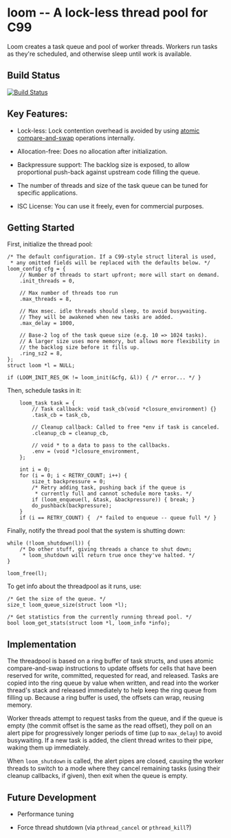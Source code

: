 # loom -- A lock-less thread pool for C99

Loom creates a task queue and pool of worker threads. Workers run tasks
as they're scheduled, and otherwise sleep until work is available.

## Build Status

  [![Build Status](https://travis-ci.org/silentbicycle/loom.png)](http://travis-ci.org/silentbicycle/loom)


## Key Features:

- Lock-less: Lock contention overhead is avoided by using [atomic
  compare-and-swap][1] operations internally.

- Allocation-free: Does no allocation after initialization.

- Backpressure support: The backlog size is exposed, to allow
  proportional push-back against upstream code filling the queue.

- The number of threads and size of the task queue can be tuned for
  specific applications.

- ISC License: You can use it freely, even for commercial purposes.


[1]: http://en.wikipedia.org/wiki/Compare-and-swap


## Getting Started

First, initialize the thread pool:

    /* The default configuration. If a C99-style struct literal is used,
     * any omitted fields will be replaced with the defaults below. */
    loom_config cfg = {
        // Number of threads to start upfront; more will start on demand.
        .init_threads = 0,

        // Max number of threads too run
        .max_threads = 8,

        // Max msec. idle threads should sleep, to avoid busywaiting.
        // They will be awakened when new tasks are added.
        .max_delay = 1000,
        
        // Base-2 log of the task queue size (e.g. 10 => 1024 tasks).
        // A larger size uses more memory, but allows more flexibility in
        // the backlog size before it fills up.
        .ring_sz2 = 8,
    };
    struct loom *l = NULL;

    if (LOOM_INIT_RES_OK != loom_init(&cfg, &l)) { /* error... */ }


Then, schedule tasks in it:

        loom_task task = {
            // Task callback: void task_cb(void *closure_environment) {}
            .task_cb = task_cb,

            // Cleanup callback: Called to free *env if task is canceled.
            .cleanup_cb = cleanup_cb,

            // void * to a data to pass to the callbacks.
            .env = (void *)closure_environment,
        };

        int i = 0;
        for (i = 0; i < RETRY_COUNT; i++) {
            size_t backpressure = 0;
            /* Retry adding task, pushing back if the queue is
             * currently full and cannot schedule more tasks. */
            if (loom_enqueue(l, &task, &backpressure)) { break; }
            do_pushback(backpressure);
        }
        if (i == RETRY_COUNT) {  /* failed to enqueue -- queue full */ }


Finally, notify the thread pool that the system is shutting down:

    while (!loom_shutdown(l)) {
        /* Do other stuff, giving threads a chance to shut down;
         * loom_shutdown will return true once they've halted. */
    }

    loom_free(l);


To get info about the threadpool as it runs, use:

    /* Get the size of the queue. */
    size_t loom_queue_size(struct loom *l);
    
    /* Get statistics from the currently running thread pool. */
    bool loom_get_stats(struct loom *l, loom_info *info);


## Implementation

The threadpool is based on a ring buffer of task structs, and uses
atomic compare-and-swap instructions to update offsets for cells that
have been reserved for write, committed, requested for read, and
released. Tasks are copied into the ring queue by value when written,
and read into the worker thread's stack and released immediately to help
keep the ring queue from filling up. Because a ring buffer is used, the
offsets can wrap, reusing memory.

Worker threads attempt to request tasks from the queue, and if the queue
is empty (the commit offset is the same as the read offset), they poll
on an alert pipe for progressively longer periods of time (up to
`max_delay`) to avoid busywaiting. If a new task is added, the client
thread writes to their pipe, waking them up immediately.

When `loom_shutdown` is called, the alert pipes are closed, causing the
worker threads to switch to a mode where they cancel remaining tasks
(using their cleanup callbacks, if given), then exit when the queue is
empty.


## Future Development

- Performance tuning

- Force thread shutdown (via `pthread_cancel` or `pthread_kill`?)
